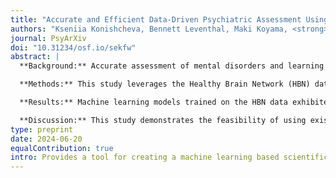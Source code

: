 ```yaml
---
title: "Accurate and Efficient Data-Driven Psychiatric Assessment Using Machine Learning"
authors: "Kseniia Konishcheva, Bennett Leventhal, Maki Koyama, <strong>Sambit Panda</strong>, Joshua T. Vogelstein, Michael Milham, Ariel Lindner*, and Arno Klein*"
journal: PsyArXiv
doi: "10.31234/osf.io/sekfw"
abstract: |
  **Background:** Accurate assessment of mental disorders and learning disabilities is essential for timely intervention. Machine learning and feature selection techniques have demonstrated potential in improving the accuracy and efficiency of mental health assessments. However, limited research has explored the use of large transdiagnostic datasets containing a vast number of items (exceeding 1000), as well as the application of these techniques in developing quick, question-based learning disability assessments. The goals of this study are to apply machine learning and feature selection techniques to a large transdiagnostic dataset featuring a high number of input items, and to create a tool for the streamlined creation of efficient and effective assessment using existing datasets.

  **Methods:** This study leverages the Healthy Brain Network (HBN) dataset to develop a tool for creation of efficient and effective machine learning-based assessment of mental disorders and learning disabilities. Feature selection algorithms were applied to identify parsimonious item subsets. Modular architecture ensures straightforward application to other datasets.

  **Results:** Machine learning models trained on the HBN data exhibited improved performance over existing assessments. Using only non-proprietary assessments did not significantly impact model performance.

  **Discussion:** This study demonstrates the feasibility of using existing large-scale datasets for creating accurate and efficient assessments for mental disorders and learning disabilities. The performance values of the machine learning models provide estimates of the performance of the new assessments in a population similar to HBN. The trained models can be used in a new population after validation and acquiring consent of the authors of the original assessments. The modular architecture of the developed tool ensures seamless application to diverse clinical and research contexts.
type: preprint
date: 2024-06-20
equalContribution: true
intro: Provides a tool for creating a machine learning based scientific assessment using data from the Healthy Brain Network (HBN).
---
```

